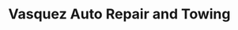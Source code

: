 ---
title: "Vasquez Auto Repair and Towing"
url: /clarksville/vasquez-auto-repair-and-towing/
shop: Autowerkstatt
---